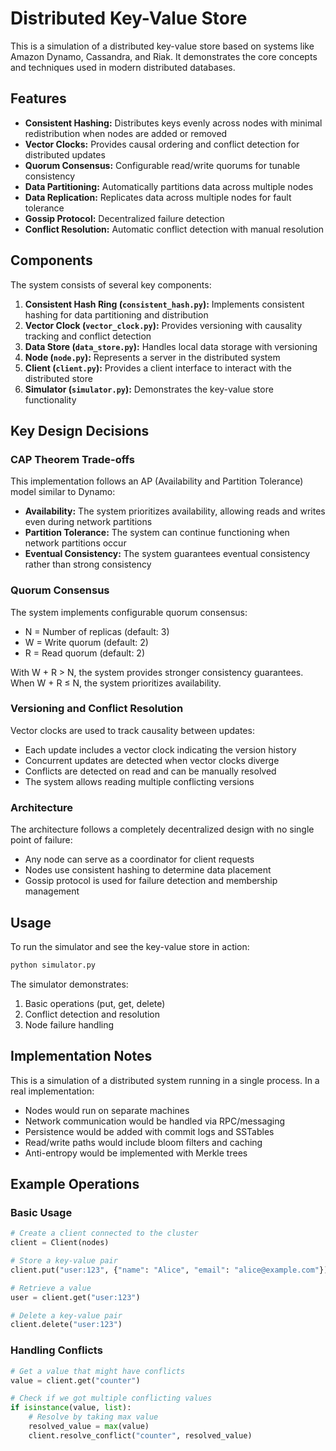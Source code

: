 # Distributed Key-Value Store

This is a simulation of a distributed key-value store based on systems like Amazon Dynamo, Cassandra, and Riak. It demonstrates the core concepts and techniques used in modern distributed databases.

## Features

- **Consistent Hashing:** Distributes keys evenly across nodes with minimal redistribution when nodes are added or removed
- **Vector Clocks:** Provides causal ordering and conflict detection for distributed updates
- **Quorum Consensus:** Configurable read/write quorums for tunable consistency
- **Data Partitioning:** Automatically partitions data across multiple nodes
- **Data Replication:** Replicates data across multiple nodes for fault tolerance
- **Gossip Protocol:** Decentralized failure detection
- **Conflict Resolution:** Automatic conflict detection with manual resolution

## Components

The system consists of several key components:

1. **Consistent Hash Ring (`consistent_hash.py`):** Implements consistent hashing for data partitioning and distribution
2. **Vector Clock (`vector_clock.py`):** Provides versioning with causality tracking and conflict detection
3. **Data Store (`data_store.py`):** Handles local data storage with versioning
4. **Node (`node.py`):** Represents a server in the distributed system
5. **Client (`client.py`):** Provides a client interface to interact with the distributed store
6. **Simulator (`simulator.py`):** Demonstrates the key-value store functionality

## Key Design Decisions

### CAP Theorem Trade-offs

This implementation follows an AP (Availability and Partition Tolerance) model similar to Dynamo:

- **Availability:** The system prioritizes availability, allowing reads and writes even during network partitions
- **Partition Tolerance:** The system can continue functioning when network partitions occur
- **Eventual Consistency:** The system guarantees eventual consistency rather than strong consistency

### Quorum Consensus

The system implements configurable quorum consensus:
- N = Number of replicas (default: 3)
- W = Write quorum (default: 2)
- R = Read quorum (default: 2)

With W + R > N, the system provides stronger consistency guarantees. When W + R ≤ N, the system prioritizes availability.

### Versioning and Conflict Resolution

Vector clocks are used to track causality between updates:
- Each update includes a vector clock indicating the version history
- Concurrent updates are detected when vector clocks diverge
- Conflicts are detected on read and can be manually resolved
- The system allows reading multiple conflicting versions

### Architecture

The architecture follows a completely decentralized design with no single point of failure:
- Any node can serve as a coordinator for client requests
- Nodes use consistent hashing to determine data placement
- Gossip protocol is used for failure detection and membership management

## Usage

To run the simulator and see the key-value store in action:

```bash
python simulator.py
```

The simulator demonstrates:
1. Basic operations (put, get, delete)
2. Conflict detection and resolution
3. Node failure handling

## Implementation Notes

This is a simulation of a distributed system running in a single process. In a real implementation:

- Nodes would run on separate machines
- Network communication would be handled via RPC/messaging
- Persistence would be added with commit logs and SSTables
- Read/write paths would include bloom filters and caching
- Anti-entropy would be implemented with Merkle trees

## Example Operations

### Basic Usage

```python
# Create a client connected to the cluster
client = Client(nodes)

# Store a key-value pair
client.put("user:123", {"name": "Alice", "email": "alice@example.com"})

# Retrieve a value
user = client.get("user:123")

# Delete a key-value pair
client.delete("user:123")
```

### Handling Conflicts

```python
# Get a value that might have conflicts
value = client.get("counter")

# Check if we got multiple conflicting values
if isinstance(value, list):
    # Resolve by taking max value
    resolved_value = max(value)
    client.resolve_conflict("counter", resolved_value)
``` 